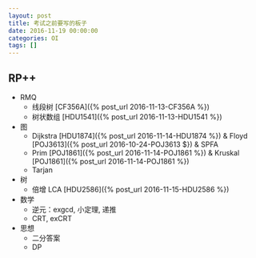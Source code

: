 ```yaml
---
layout: post
title: 考试之前要写的板子
date: 2016-11-19 00:00:00
categories: OI
tags: []
---
```


## RP++

+ RMQ
    - 线段树 [CF356A]({% post_url 2016-11-13-CF356A %})
    - 树状数组 [HDU1541]({% post_url 2016-11-13-HDU1541 %})
+ 图
    - Dijkstra [HDU1874]({% post_url 2016-11-14-HDU1874 %}) & Floyd [POJ3613]({% post_url 2016-10-24-POJ3613 $}) & SPFA
    - Prim [POJ1861]({% post_url 2016-11-14-POJ1861 %}) & Kruskal [POJ1861]({% post_url 2016-11-14-POJ1861 %})
    - Tarjan
+ 树
    - 倍增 LCA [HDU2586]({% post_url 2016-11-15-HDU2586 %})
+ 数学
    - 逆元：exgcd, 小定理, 递推
    - CRT, exCRT
+ 思想
    - 二分答案
    - DP

